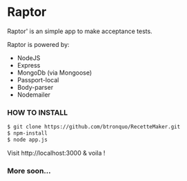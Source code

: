 # Raptor
Raptor' is an simple app to make acceptance tests.

Raptor is powered by:
- NodeJS
- Express
- MongoDb (via Mongoose)
- Passport-local
- Body-parser
- Nodemailer

### HOW TO INSTALL

```bash
$ git clone https://github.com/btronquo/RecetteMaker.git
$ npm-install
$ node app.js
```

Visit http://localhost:3000 & voila !


### More soon...
